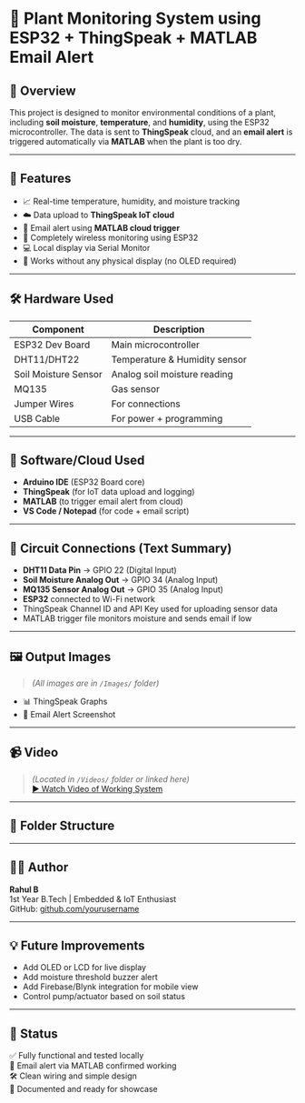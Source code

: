 # 🌿 Plant Monitoring System using ESP32 + ThingSpeak + MATLAB Email Alert

## 📌 Overview
This project is designed to monitor environmental conditions of a plant, including **soil moisture**, **temperature**, and **humidity**, using the ESP32 microcontroller. The data is sent to **ThingSpeak** cloud, and an **email alert** is triggered automatically via **MATLAB** when the plant is too dry.

---

## 🧠 Features

- 📈 Real-time temperature, humidity, and moisture tracking
- ☁️ Data upload to **ThingSpeak IoT cloud**
- 📧 Email alert using **MATLAB cloud trigger**
- 🔌 Completely wireless monitoring using ESP32
- 💻 Local display via Serial Monitor
- 🔔 Works without any physical display (no OLED required)

---

## 🛠️ Hardware Used

| Component           | Description                     |
|--------------------|---------------------------------|
| ESP32 Dev Board    | Main microcontroller             |
| DHT11/DHT22        | Temperature & Humidity sensor    |
| Soil Moisture Sensor | Analog soil moisture reading  |
| MQ135              | Gas sensor
| Jumper Wires       | For connections                  |
| USB Cable          | For power + programming          |

---

## 🧰 Software/Cloud Used

- **Arduino IDE** (ESP32 Board core)
- **ThingSpeak** (for IoT data upload and logging)
- **MATLAB** (to trigger email alert from cloud)
- **VS Code / Notepad** (for code + email script)

---

## 🔧 Circuit Connections (Text Summary)

- **DHT11 Data Pin** → GPIO 22 (Digital Input)  
- **Soil Moisture Analog Out** → GPIO 34 (Analog Input)  
- **MQ135 Sensor Analog Out** → GPIO 35  (Analog Input)  
- **ESP32** connected to Wi-Fi network  
- ThingSpeak Channel ID and API Key used for uploading sensor data  
- MATLAB trigger file monitors moisture and sends email if low

---

## 🖼️ Output Images

> *(All images are in `/Images/` folder)*

- 📊 ThingSpeak Graphs  
- 📨 Email Alert Screenshot

---

## 📹  Video

> *(Located in `/Videos/` folder or linked here)*  
[▶️ Watch Video of Working System](https://drive.google.com/file/d/14xUpk34x8UfeaVOeBAp0LRyfbgWHzMuS/view?usp=sharing)

---

## 📂 Folder Structure
  
---

## 👨‍💻 Author

**Rahul B**  
1st Year B.Tech | Embedded & IoT Enthusiast  
GitHub: [github.com/yourusername](https://github.com/RahulSPB)

---

## 💡 Future Improvements

- Add OLED or LCD for live display  
- Add moisture threshold buzzer alert  
- Add Firebase/Blynk integration for mobile view  
- Control pump/actuator based on soil status

---

## 🏁 Status

✅ Fully functional and tested locally  
📧 Email alert via MATLAB confirmed working  
🛠️ Clean wiring and simple design  
📁 Documented and ready for showcase


